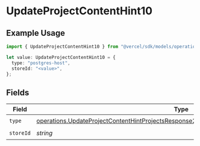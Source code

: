 # UpdateProjectContentHint10

## Example Usage

```typescript
import { UpdateProjectContentHint10 } from "@vercel/sdk/models/operations";

let value: UpdateProjectContentHint10 = {
  type: "postgres-host",
  storeId: "<value>",
};
```

## Fields

| Field                                                                                                                                                                                                    | Type                                                                                                                                                                                                     | Required                                                                                                                                                                                                 | Description                                                                                                                                                                                              |
| -------------------------------------------------------------------------------------------------------------------------------------------------------------------------------------------------------- | -------------------------------------------------------------------------------------------------------------------------------------------------------------------------------------------------------- | -------------------------------------------------------------------------------------------------------------------------------------------------------------------------------------------------------- | -------------------------------------------------------------------------------------------------------------------------------------------------------------------------------------------------------- |
| `type`                                                                                                                                                                                                   | [operations.UpdateProjectContentHintProjectsResponse200ApplicationJSONResponseBodyEnv10Type](../../models/operations/updateprojectcontenthintprojectsresponse200applicationjsonresponsebodyenv10type.md) | :heavy_check_mark:                                                                                                                                                                                       | N/A                                                                                                                                                                                                      |
| `storeId`                                                                                                                                                                                                | *string*                                                                                                                                                                                                 | :heavy_check_mark:                                                                                                                                                                                       | N/A                                                                                                                                                                                                      |